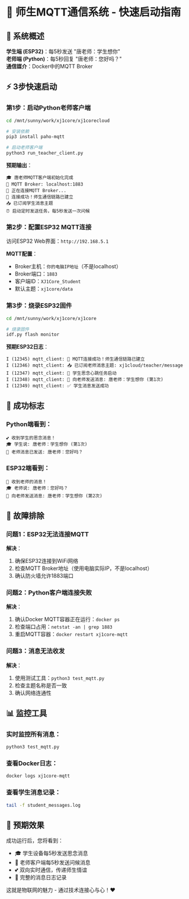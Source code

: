# 🚀 师生MQTT通信系统 - 快速启动指南

## 💖 系统概述

**学生端 (ESP32)**：每5秒发送 "唐老师：学生想你"  
**老师端 (Python)**：每5秒回复 "唐老师：您好吗？"  
**通信媒介**：Docker中的MQTT Broker

## ⚡ 3步快速启动

### 第1步：启动Python老师客户端

```bash
cd /mnt/sunny/work/xj1core/xj1corecloud

# 安装依赖
pip3 install paho-mqtt

# 启动老师客户端
python3 run_teacher_client.py
```

**预期输出**：
```
🎓 唐老师MQTT客户端初始化完成
📡 MQTT Broker: localhost:1883
🔗 正在连接MQTT Broker...
🎉 连接成功！师生通信链路已建立
📥 已订阅学生消息主题
⏰ 启动定时发送任务，每5秒发送一次问候
```

### 第2步：配置ESP32 MQTT连接

访问ESP32 Web界面：`http://192.168.5.1`

**MQTT配置**：
- Broker主机：`你的电脑IP地址`（不是localhost）
- Broker端口：`1883`
- 客户端ID：`XJ1Core_Student`
- 默认主题：`xj1core/data`

### 第3步：烧录ESP32固件

```bash
cd /mnt/sunny/work/xj1core/xj1core

# 烧录固件
idf.py flash monitor
```

**预期ESP32日志**：
```
I (12345) mqtt_client: 🎉 MQTT连接成功！师生通信链路已建立
I (12346) mqtt_client: 📥 已订阅老师消息主题: xj1cloud/teacher/message
I (12347) mqtt_client: 💖 学生思念心跳任务启动
I (12348) mqtt_client: 💌 向老师发送消息: 唐老师：学生想你 (第1次)
I (12349) mqtt_client: ✅ 学生消息发送成功
```

## 🎯 成功标志

### Python端看到：
```
💕 收到学生的思念消息！
🎓 学生说: 唐老师：学生想你 (第1次)
💬 老师消息已发送: 唐老师：您好吗？
```

### ESP32端看到：
```
💖 收到老师的消息！
🎓 老师说: 唐老师：您好吗？
💌 向老师发送消息: 唐老师：学生想你 (第2次)
```

## 🔧 故障排除

### 问题1：ESP32无法连接MQTT
**解决**：
1. 确保ESP32连接到WiFi网络
2. 检查MQTT Broker地址（使用电脑实际IP，不是localhost）
3. 确认防火墙允许1883端口

### 问题2：Python客户端连接失败
**解决**：
1. 确认Docker MQTT容器正在运行：`docker ps`
2. 检查端口占用：`netstat -an | grep 1883`
3. 重启MQTT容器：`docker restart xj1core-mqtt`

### 问题3：消息无法收发
**解决**：
1. 使用测试工具：`python3 test_mqtt.py`
2. 检查主题名称是否一致
3. 确认网络连通性

## 📊 监控工具

### 实时监控所有消息：
```bash
python3 test_mqtt.py
```

### 查看Docker日志：
```bash
docker logs xj1core-mqtt
```

### 查看学生消息记录：
```bash
tail -f student_messages.log
```

## 🎉 预期效果

成功运行后，您将看到：
- 🎓 学生设备每5秒发送思念消息
- 💬 老师客户端每5秒发送问候消息  
- 💕 双向实时通信，传递师生情谊
- 📝 完整的消息日志记录

这就是物联网的魅力 - 通过技术连接心与心！❤️
